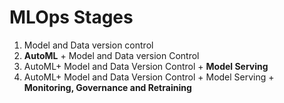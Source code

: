 # MLOps Stages

1. Model and Data version control
2. **AutoML** + Model and Data version Control
3. AutoML+ Model and Data Version Control + **Model Serving**
4. AutoML+ Model and Data Version Control + Model Serving + **Monitoring, Governance and Retraining**
